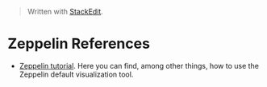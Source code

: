 


> Written with [StackEdit](https://stackedit.io/).
# Zeppelin References

- [Zeppelin tutorial](http://www.sunlab.org/teaching/cse6250/spring2018/lab/zeppelin-tutorial/). Here you can find, among other things, how to use the Zeppelin default visualization tool. 
<!--stackedit_data:
eyJoaXN0b3J5IjpbMTM4MTUwMDQyNywxNTg0MTk0ODYzXX0=
-->